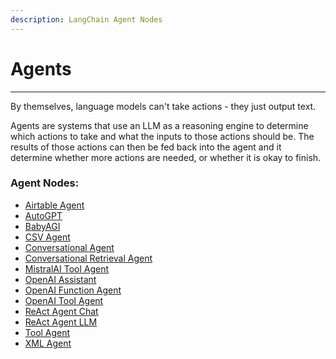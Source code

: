```yaml
---
description: LangChain Agent Nodes
---
```


# Agents

***

By themselves, language models can't take actions - they just output text.

Agents are systems that use an LLM as a reasoning engine to determine which actions to take and what the inputs to those actions should be. The results of those actions can then be fed back into the agent and it determine whether more actions are needed, or whether it is okay to finish.

### Agent Nodes:

* [Airtable Agent](airtable-agent.md)
* [AutoGPT](autogpt.md)
* [BabyAGI](babyagi.md)
* [CSV Agent](csv-agent.md)
* [Conversational Agent](conversational-agent.md)
* [Conversational Retrieval Agent](conversational-retrieval-agent.md)
* [MistralAI Tool Agent](mistralai-tool-agent.md)
* [OpenAI Assistant](openai-assistant/)
* [OpenAI Function Agent](openai-function-agent.md)
* [OpenAI Tool Agent](../../llamaindex/agents/openai-tool-agent.md)
* [ReAct Agent Chat](react-agent-chat.md)
* [ReAct Agent LLM](react-agent-llm.md)
* [Tool Agent](tool-agent.md)
* [XML Agent](xml-agent.md)
